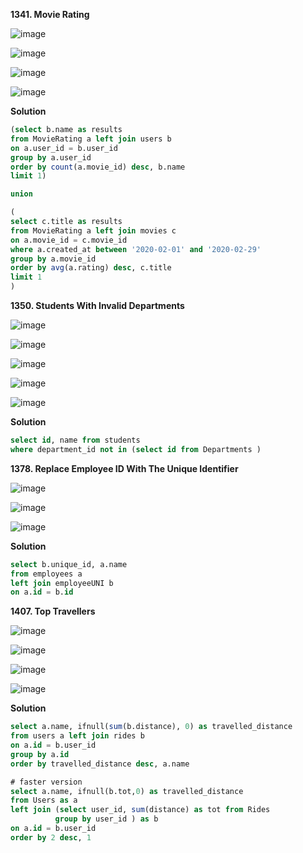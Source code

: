 **1341. Movie Rating**

![image](https://user-images.githubusercontent.com/51500878/139560074-d539e46e-4c53-49ae-a3a0-7f3689fd1458.png)

![image](https://user-images.githubusercontent.com/51500878/139560079-76c6a0da-2ffe-4c40-89b0-15b0793e4af1.png)

![image](https://user-images.githubusercontent.com/51500878/139560084-e0217ec8-edf1-4e66-b586-c8faa04f3418.png)

![image](https://user-images.githubusercontent.com/51500878/139560096-9acc2a96-b3af-4b24-9b4f-07c137022b65.png)

**Solution**

```sql
(select b.name as results
from MovieRating a left join users b
on a.user_id = b.user_id
group by a.user_id
order by count(a.movie_id) desc, b.name
limit 1)

union

(
select c.title as results
from MovieRating a left join movies c
on a.movie_id = c.movie_id
where a.created_at between '2020-02-01' and '2020-02-29'
group by a.movie_id
order by avg(a.rating) desc, c.title
limit 1
)
```

**1350. Students With Invalid Departments**

![image](https://user-images.githubusercontent.com/51500878/139560609-e274f952-f940-40b7-9bd3-52760c18bb1e.png)

![image](https://user-images.githubusercontent.com/51500878/139560612-0409d40b-f6a8-4f6e-a5e7-3079f5c69039.png)

![image](https://user-images.githubusercontent.com/51500878/139560619-50e18e99-9aaf-4c42-8cda-0c00bfcbbcec.png)

![image](https://user-images.githubusercontent.com/51500878/139560621-e9e8a948-916e-40fe-8a79-7c91427f4d21.png)

![image](https://user-images.githubusercontent.com/51500878/139560624-95eb2b6d-15ec-4142-8b89-31c877dff378.png)


**Solution**

```sql
select id, name from students
where department_id not in (select id from Departments )
```

**1378. Replace Employee ID With The Unique Identifier**

![image](https://user-images.githubusercontent.com/51500878/139560874-5b2c85b3-3b4b-4a9c-b342-6fcccc05722e.png)

![image](https://user-images.githubusercontent.com/51500878/139560876-e1064950-2c4b-4614-aac5-a48333ea1df9.png)

![image](https://user-images.githubusercontent.com/51500878/139560883-3f5bb2c7-938c-46bd-ae45-8c01f015737d.png)

**Solution**

```sql
select b.unique_id, a.name
from employees a
left join employeeUNI b
on a.id = b.id
```

**1407. Top Travellers**

![image](https://user-images.githubusercontent.com/51500878/139561199-3b9a5985-0e89-4ad8-a413-720bbd7ac230.png)

![image](https://user-images.githubusercontent.com/51500878/139561202-3b0a965f-9bd3-4ef7-9bcd-821d7314b5f3.png)

![image](https://user-images.githubusercontent.com/51500878/139561207-5dd98eb1-2aeb-4333-b75a-cf237bc1d34a.png)

![image](https://user-images.githubusercontent.com/51500878/139561210-52c1e309-1fb2-44d3-81fe-0b4fb51b88e8.png)

**Solution**

```sql
select a.name, ifnull(sum(b.distance), 0) as travelled_distance 
from users a left join rides b
on a.id = b.user_id
group by a.id
order by travelled_distance desc, a.name 
```

```sql
# faster version
select a.name, ifnull(b.tot,0) as travelled_distance
from Users as a
left join (select user_id, sum(distance) as tot from Rides 
          group by user_id ) as b
on a.id = b.user_id
order by 2 desc, 1
```
